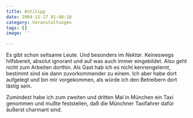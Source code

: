 ```yaml
---
title: Antitipp
date: 2004-11-17 01:48:18
category: Veranstaltungen
tags: []
image: ''

---
```


Es gibt schon seltsame Leute. Und besonders im *Nektar*. Keineswegs hilfsbereit, absolut ignorant und auf was auch immer eingebildet. Also geht nicht zum Arbeiten dorthin. Als Gast hab ich es nicht kennengelernt, bestimmt sind sie dann zuvorkommender zu einem. Ich aber habe dort aufgelegt und bin mir vorgekommen, als würde ich den Betreibern dort lästig sein.  

Zumindest habe ich zum zweiten und dritten Mal in München ein Taxi genommen und mußte feststellen, daß die Münchner Taxifahrer dafür äußerst charmant sind.
